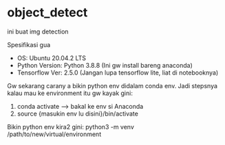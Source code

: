 # object_detect
ini buat img detection

Spesifikasi gua
* OS: Ubuntu 20.04.2 LTS
* Python Version: Python 3.8.8 (Ini gw install bareng anaconda)
* Tensorflow Ver: 2.5.0 (Jangan lupa tensorflow lite, liat di notebooknya)

Gw sekarang carany a bikin python env didalam conda env. Jadi stepsnya kalau mau ke environment itu gw kayak gini:
1. conda activate --> bakal ke env si Anaconda
2. source {masukin env lu disini}/bin/activate

Bikin python env kira2 gini: python3 -m venv /path/to/new/virtual/environment
